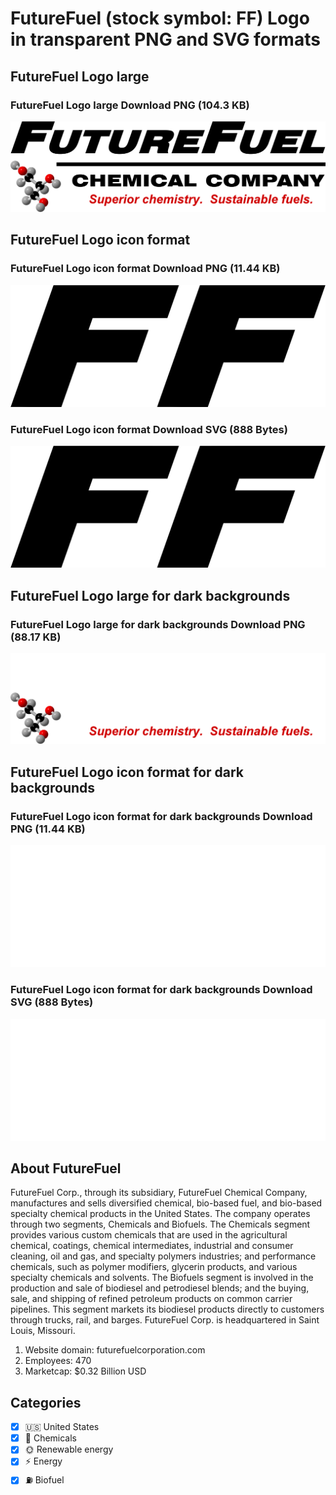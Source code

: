 # FutureFuel (stock symbol: FF) Logo in transparent PNG and SVG formats

## FutureFuel Logo large

### FutureFuel Logo large Download PNG (104.3 KB)

![FutureFuel Logo large Download PNG (104.3 KB)](/img/orig/FF_BIG-59d41f05.png)

## FutureFuel Logo icon format

### FutureFuel Logo icon format Download PNG (11.44 KB)

![FutureFuel Logo icon format Download PNG (11.44 KB)](/img/orig/FF-77d29f30.png)

### FutureFuel Logo icon format Download SVG (888 Bytes)

![FutureFuel Logo icon format Download SVG (888 Bytes)](/img/orig/FF-0659fac1.svg)

## FutureFuel Logo large for dark backgrounds

### FutureFuel Logo large for dark backgrounds Download PNG (88.17 KB)

![FutureFuel Logo large for dark backgrounds Download PNG (88.17 KB)](/img/orig/FF_BIG.D-c6577dad.png)

## FutureFuel Logo icon format for dark backgrounds

### FutureFuel Logo icon format for dark backgrounds Download PNG (11.44 KB)

![FutureFuel Logo icon format for dark backgrounds Download PNG (11.44 KB)](/img/orig/FF.D-336f1023.png)

### FutureFuel Logo icon format for dark backgrounds Download SVG (888 Bytes)

![FutureFuel Logo icon format for dark backgrounds Download SVG (888 Bytes)](/img/orig/FF.D-4ea273c6.svg)

## About FutureFuel

FutureFuel Corp., through its subsidiary, FutureFuel Chemical Company, manufactures and sells diversified chemical, bio-based fuel, and bio-based specialty chemical products in the United States. The company operates through two segments, Chemicals and Biofuels. The Chemicals segment provides various custom chemicals that are used in the agricultural chemical, coatings, chemical intermediates, industrial and consumer cleaning, oil and gas, and specialty polymers industries; and performance chemicals, such as polymer modifiers, glycerin products, and various specialty chemicals and solvents. The Biofuels segment is involved in the production and sale of biodiesel and petrodiesel blends; and the buying, sale, and shipping of refined petroleum products on common carrier pipelines. This segment markets its biodiesel products directly to customers through trucks, rail, and barges. FutureFuel Corp. is headquartered in Saint Louis, Missouri.

1. Website domain: futurefuelcorporation.com
2. Employees: 470
3. Marketcap: $0.32 Billion USD


## Categories
- [x] 🇺🇸 United States
- [x] 🧪 Chemicals
- [x] 🌞 Renewable energy
- [x] ⚡ Energy
- [x] ⛽ Biofuel
